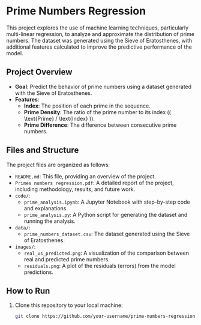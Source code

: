 # Prime Numbers Regression

This project explores the use of machine learning techniques, particularly multi-linear regression, to analyze and approximate the distribution of prime numbers. The dataset was generated using the Sieve of Eratosthenes, with additional features calculated to improve the predictive performance of the model.

## Project Overview
- **Goal**: Predict the behavior of prime numbers using a dataset generated with the Sieve of Eratosthenes.
- **Features**:
  - **Index**: The position of each prime in the sequence.
  - **Prime Density**: The ratio of the prime number to its index (\( \text{Prime} / \text{Index} \)).
  - **Prime Difference**: The difference between consecutive prime numbers.

## Files and Structure
The project files are organized as follows:
- `README.md`: This file, providing an overview of the project.
- `Primes numbers regression.pdf`: A detailed report of the project, including methodology, results, and future work.
- `code/`:
  - `prime_analysis.ipynb`: A Jupyter Notebook with step-by-step code and explanations.
  - `prime_analysis.py`: A Python script for generating the dataset and running the analysis.
- `data/`:
  - `prime_numbers_dataset.csv`: The dataset generated using the Sieve of Eratosthenes.
- `images/`:
  - `real_vs_predicted.png`: A visualization of the comparison between real and predicted prime numbers.
  - `residuals.png`: A plot of the residuals (errors) from the model predictions.

## How to Run
1. Clone this repository to your local machine:
   ```bash
   git clone https://github.com/your-username/prime-numbers-regression.git
